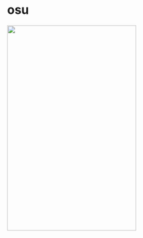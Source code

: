 # osu

<img src="https://user-images.githubusercontent.com/80072600/118709352-5fb8d880-b80c-11eb-8653-afdacd479a2b.gif" width="300" height="476" />
